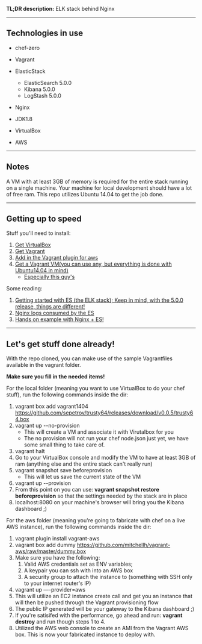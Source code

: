 **TL;DR description:** ELK stack behind Nginx

----
Technologies in use
----
* chef-zero
* Vagrant
* ElasticStack
	* ElasticSearch 5.0.0
	* Kibana 5.0.0
	* LogStash 5.0.0

* Nginx
* JDK1.8
* VirtualBox
* AWS

----
Notes
----
A VM with at least 3GB of memory is required for the entire stack running on a single machine.
Your machine for local development should have a lot of free ram.
This repo utilizes Ubuntu 14.04 to get the job done.

----
Getting up to speed
----
Stuff you'll need to install:
1. [Get VirtualBox](https://www.virtualbox.org/wiki/Downloads)
2. [Get Vagrant](https://www.vagrantup.com/downloads.html)
3. [Add in the Vagrant plugin for aws](https://github.com/mitchellh/vagrant-aws)
4. [Get a Vagrant VM(you can use any, but everything is done with Ubuntu14.04 in mind)](http://www.vagrantbox.es)
	* [Especially this guy's](https://github.com/sepetrov/trusty64/releases/download/v0.0.5/trusty64.box)

Some reading:
1. [Getting started with ES (the ELK stack); Keep in mind, with the 5.0.0 release, things are different!](http://brewhouse.io/blog/2014/11/04/big-data-with-elk-stack.html)
2. [Nginx logs consumed by the ES](https://www.nginx.com/blog/monitoring-nginx-plus-statistics-elk)
3. [Hands on example with Nginx + ES!](https://github.com/elastic/examples)

----
Let's get stuff done already!
----
With the repo cloned, you can make use of the sample Vagrantfiles available in the vagrant folder.

**Make sure you fill in the needed items!**

For the local folder (meaning you want to use VirtualBox to do your chef stuff), run the following commands inside the dir:
1. vagrant box add vagrant1404 https://github.com/sepetrov/trusty64/releases/download/v0.0.5/trusty64.box
2. vagrant up --no-provision
	* This will create a VM and associate it with Virutalbox for you
	* The no provision will not run your chef node.json just yet, we have some small thing to take care of.
3. vagrant halt
4. Go to your VirtualBox console and modify the VM to have at least 3GB of ram (anything else and the entire stack can't really run)
5. vagrant snapshot save beforeprovision
	* This will let us save the current state of the VM
6. vagrant up --provision
7. From this point on you can use: **vagrant snapshot restore beforeprovision** so that the settings needed by the stack are in place
8. localhost:8080 on your machine's browser will bring you the Kibana dashboard ;)

For the aws folder (meaning you're going to fabricate with chef on a live AWS instance), run the following commands inside the dir:
1. vagrant plugin install vagrant-aws
2. vagrant box add dummy https://github.com/mitchellh/vagrant-aws/raw/master/dummy.box
3. Make sure you have the following: 
	1. Valid AWS credentials set as ENV variables; 
	2. A keypair you can ssh with into an AWS box
	3. A security group to attach the instance to (something with SSH only to your internet router's IP)
3. vagrant up —-provider=aws
4. This will utilize an EC2 instance create call and get you an instance that will then be pushed through the Vagrant provisioning flow
5. The public IP generated will be your gateway to the Kibana dashboard ;)
6. If you're satisifed with the performance, go ahead and run: **vagrant destroy** and run though steps 1 to 4.
7. Utilized the AWS web console to create an AMI from the Vagrant AWS box. This is now your fabricated instance to deploy with.

